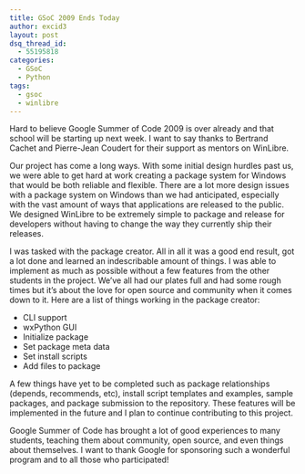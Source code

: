 ```yaml
---
title: GSoC 2009 Ends Today
author: excid3
layout: post
dsq_thread_id:
  - 55195818
categories:
  - GSoC
  - Python
tags:
  - gsoc
  - winlibre
---
```

Hard to believe Google Summer of Code 2009 is over already and that school will be starting up next week. I want to say thanks to Bertrand Cachet and Pierre-Jean Coudert for their support as mentors on WinLibre.

Our project has come a long ways. With some initial design hurdles past us, we were able to get hard at work creating a package system for Windows that would be both reliable and flexible. There are a lot more design issues with a package system on Windows than we had anticipated, especially with the vast amount of ways that applications are released to the public. We designed WinLibre to be extremely simple to package and release for developers without having to change the way they currently ship their releases.

I was tasked with the package creator. All in all it was a good end result, got a lot done and learned an indescribable amount of things. I was able to implement as much as possible without a few features from the other students in the project. We’ve all had our plates full and had some rough times but it’s about the love for open source and community when it comes down to it. Here are a list of things working in the package creator:

  * CLI support
  * wxPython GUI
  * Initialize package
  * Set package meta data
  * Set install scripts
  * Add files to package

A few things have yet to be completed such as package relationships (depends, recommends, etc), install script templates and examples, sample packages, and package submission to the repository. These features will be implemented in the future and I plan to continue contributing to this project.

Google Summer of Code has brought a lot of good experiences to many students, teaching them about community, open source, and even things about themselves. I want to thank Google for sponsoring such a wonderful program and to all those who participated!